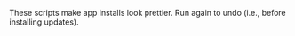 These scripts make app installs look prettier. Run again to undo (i.e., before installing updates).
